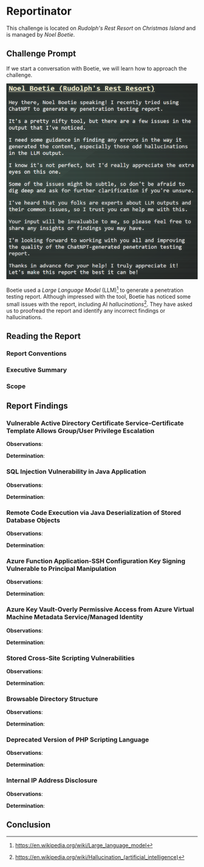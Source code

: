 # Reportinator

This challenge is located on *Rudolph's Rest Resort* on *Christmas Island* and is managed by *Noel Boetie*.

## Challenge Prompt

If we start a conversation with Boetie, we will learn how to approach the challenge.

![Figure 1: Noel Boetie Conversation](/img/boetie-conversation.png)

Boetie used a *Large Language Model* (LLM)[^1] to generate a penetration testing report. Although impressed with the tool, Boetie has noticed some small issues with the report, including AI *hallucinations*[^2]. They have asked us to proofread the report and identify any incorrect findings or hallucinations.

## Reading the Report

### Report Conventions

### Executive Summary

### Scope

## Report Findings

### Vulnerable Active Directory Certificate Service-Certificate Template Allows Group/User Privilege Escalation

**Observations**: 

**Determination**: 

### SQL Injection Vulnerability in Java Application

**Observations**:

**Determination**: 

### Remote Code Execution via Java Deserialization of Stored Database Objects

**Observations**:

**Determination**: 

### Azure Function Application-SSH Configuration Key Signing Vulnerable to Principal Manipulation

**Observations**:

**Determination**: 

### Azure Key Vault-Overly Permissive Access from Azure Virtual Machine Metadata Service/Managed Identity

**Observations**: 

**Determination**: 

### Stored Cross-Site Scripting Vulnerabilities

**Observations**: 

**Determination**: 

### Browsable Directory Structure

**Observations**: 

**Determination**: 

### Deprecated Version of PHP Scripting Language

**Observations**: 

**Determination**: 

### Internal IP Address Disclosure

**Observations**: 

**Determination**: 

## Conclusion



[^1]: https://en.wikipedia.org/wiki/Large_language_model
[^2]: https://en.wikipedia.org/wiki/Hallucination_(artificial_intelligence)
